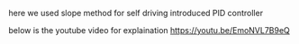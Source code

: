 here we used slope method for self driving 
introduced PID controller

below is the youtube video for explaination
https://youtu.be/EmoNVL7B9eQ
